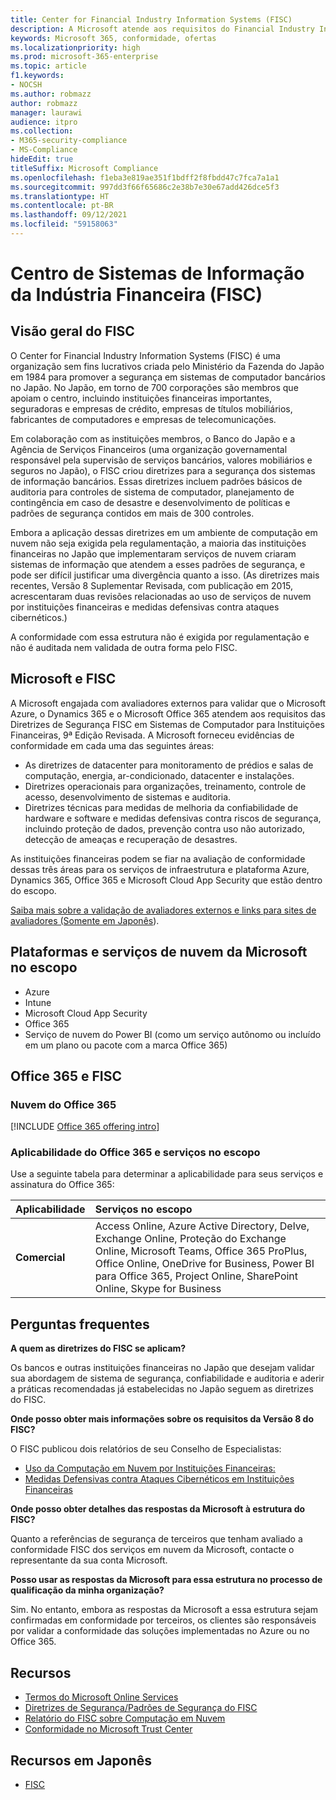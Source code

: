 ```yaml
---
title: Center for Financial Industry Information Systems (FISC)
description: A Microsoft atende aos requisitos do Financial Industry Information Systems v.8, padrão no Japão.
keywords: Microsoft 365, conformidade, ofertas
ms.localizationpriority: high
ms.prod: microsoft-365-enterprise
ms.topic: article
f1.keywords:
- NOCSH
ms.author: robmazz
author: robmazz
manager: laurawi
audience: itpro
ms.collection:
- M365-security-compliance
- MS-Compliance
hideEdit: true
titleSuffix: Microsoft Compliance
ms.openlocfilehash: f1eba3e819ae351f1bdff2f8fbdd47c7fca7a1a1
ms.sourcegitcommit: 997dd3f66f65686c2e38b7e30e67add426dce5f3
ms.translationtype: HT
ms.contentlocale: pt-BR
ms.lasthandoff: 09/12/2021
ms.locfileid: "59158063"
---
```

# <a name="center-for-financial-industry-information-systems-fisc"></a>Centro de Sistemas de Informação da Indústria Financeira (FISC)

## <a name="fisc-overview"></a>Visão geral do FISC

O Center for Financial Industry Information Systems (FISC) é uma organização sem fins lucrativos criada pelo Ministério da Fazenda do Japão em 1984 para promover a segurança em sistemas de computador bancários no Japão. No Japão, em torno de 700 corporações são membros que apoiam o centro, incluindo instituições financeiras importantes, seguradoras e empresas de crédito, empresas de títulos mobiliários, fabricantes de computadores e empresas de telecomunicações.

Em colaboração com as instituições membros, o Banco do Japão e a Agência de Serviços Financeiros (uma organização governamental responsável pela supervisão de serviços bancários, valores mobiliários e seguros no Japão), o FISC criou diretrizes para a segurança dos sistemas de informação bancários. Essas diretrizes incluem padrões básicos de auditoria para controles de sistema de computador, planejamento de contingência em caso de desastre e desenvolvimento de políticas e padrões de segurança contidos em mais de 300 controles.

Embora a aplicação dessas diretrizes em um ambiente de computação em nuvem não seja exigida pela regulamentação, a maioria das instituições financeiras no Japão que implementaram serviços de nuvem criaram sistemas de informação que atendem a esses padrões de segurança, e pode ser difícil justificar uma divergência quanto a isso. (As diretrizes mais recentes, Versão 8 Suplementar Revisada, com publicação em 2015, acrescentaram duas revisões relacionadas ao uso de serviços de nuvem por instituições financeiras e medidas defensivas contra ataques cibernéticos.)

A conformidade com essa estrutura não é exigida por regulamentação e não é auditada nem validada de outra forma pelo FISC.

## <a name="microsoft-and-fisc"></a>Microsoft e FISC

A Microsoft engajada com avaliadores externos para validar que o Microsoft Azure, o Dynamics 365 e o Microsoft Office 365 atendem aos requisitos das Diretrizes de Segurança FISC em Sistemas de Computador para Instituições Financeiras, 9ª Edição Revisada. A Microsoft forneceu evidências de conformidade em cada uma das seguintes áreas:

- As diretrizes de datacenter para monitoramento de prédios e salas de computação, energia, ar-condicionado, datacenter e instalações.
- Diretrizes operacionais para organizações, treinamento, controle de acesso, desenvolvimento de sistemas e auditoria.
- Diretrizes técnicas para medidas de melhoria da confiabilidade de hardware e software e medidas defensivas contra riscos de segurança, incluindo proteção de dados, prevenção contra uso não autorizado, detecção de ameaças e recuperação de desastres.

As instituições financeiras podem se fiar na avaliação de conformidade dessas três áreas para os serviços de infraestrutura e plataforma Azure, Dynamics 365, Office 365 e Microsoft Cloud App Security que estão dentro do escopo.

[Saiba mais sobre a validação de avaliadores externos e links para sites de avaliadores (Somente em Japonês](https://cloudblogs.microsoft.com/industry-blog/ja-jp/financial-services/2018/05/11/fisc_v9/)).

## <a name="microsoft-in-scope-cloud-platforms--services"></a>Plataformas e serviços de nuvem da Microsoft no escopo

- Azure
- Intune
- Microsoft Cloud App Security
- Office 365
- Serviço de nuvem do Power BI (como um serviço autônomo ou incluído em um plano ou pacote com a marca Office 365)

## <a name="office-365-and-fisc"></a>Office 365 e FISC

### <a name="office-365-cloud-environments"></a>Nuvem do Office 365

[!INCLUDE [Office 365 offering intro](../includes/o365-offering-introduction.md)]

### <a name="office-365-applicability-and-in-scope-services"></a>Aplicabilidade do Office 365 e serviços no escopo

Use a seguinte tabela para determinar a aplicabilidade para seus serviços e assinatura do Office 365:

| **Aplicabilidade** | **Serviços no escopo** |
|:------------------|:----------------------|
| **Comercial** | Access Online, Azure Active Directory, Delve, Exchange Online, Proteção do Exchange Online, Microsoft Teams, Office 365 ProPlus, Office Online, OneDrive for Business, Power BI para Office 365, Project Online, SharePoint Online, Skype for Business |

## <a name="frequently-asked-questions"></a>Perguntas frequentes

**A quem as diretrizes do FISC se aplicam?**

Os bancos e outras instituições financeiras no Japão que desejam validar sua abordagem de sistema de segurança, confiabilidade e auditoria e aderir a práticas recomendadas já estabelecidas no Japão seguem as diretrizes do FISC.

**Onde posso obter mais informações sobre os requisitos da Versão 8 do FISC?**

O FISC publicou dois relatórios de seu Conselho de Especialistas:

- [Uso da Computação em Nuvem por Instituições Financeiras:](https://aka.ms/cloud-computing-report-en)
- [Medidas Defensivas contra Ataques Cibernéticos em Instituições Financeiras](https://aka.ms/cyberattack-counter)

**Onde posso obter detalhes das respostas da Microsoft à estrutura do FISC?**

Quanto a referências de segurança de terceiros que tenham avaliado a conformidade FISC dos serviços em nuvem da Microsoft, contacte o representante da sua conta Microsoft.

**Posso usar as respostas da Microsoft para essa estrutura no processo de qualificação da minha organização?**

Sim. No entanto, embora as respostas da Microsoft a essa estrutura sejam confirmadas em conformidade por terceiros, os clientes são responsáveis por validar a conformidade das soluções implementadas no Azure ou no Office 365.

## <a name="resources"></a>Recursos

- [Termos do Microsoft Online Services](https://aka.ms/Online-Services-Terms)
- [Diretrizes de Segurança/Padrões de Segurança do FISC](https://www.fisc.or.jp/english)
- [Relatório do FISC sobre Computação em Nuvem](https://aka.ms/cloud-computing-report-en)
- [Conformidade no Microsoft Trust Center](https://www.microsoft.com/trust-center/compliance/compliance-overview)

## <a name="resources-in-japanese"></a>Recursos em Japonês

- [FISC](https://www.fisc.or.jp/)
